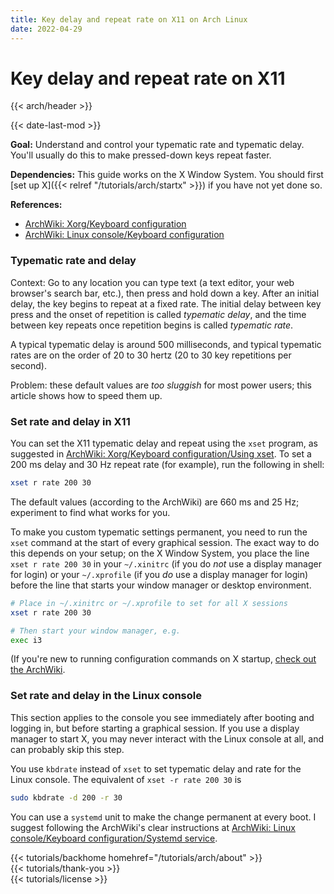 ```yaml
---
title: Key delay and repeat rate on X11 on Arch Linux
date: 2022-04-29
---
```


# Key delay and repeat rate on X11

{{< arch/header >}}

{{< date-last-mod >}}

**Goal:** Understand and control your typematic rate and typematic delay.
You'll usually do this to make pressed-down keys repeat faster.

**Dependencies:** This guide works on the X Window System.
You should first [set up X]({{< relref "/tutorials/arch/startx" >}}) if you have not yet done so.

**References:**

- [ArchWiki: Xorg/Keyboard configuration](https://wiki.archlinux.org/title/Xorg/Keyboard_configuration)
- [ArchWiki: Linux console/Keyboard configuration](https://wiki.archlinux.org/title/Linux_console/Keyboard_configuration)

### Typematic rate and delay

Context: Go to any location you can type text (a text editor, your web browser's search bar, etc.), then press and hold down a key.
After an initial delay, the key begins to repeat at a fixed rate.
The initial delay between key press and the onset of repetition is called *typematic delay*, and the time between key repeats once repetition begins is called *typematic rate*.

A typical typematic delay is around 500 milliseconds, and typical typematic rates are on the order of 20 to 30 hertz (20 to 30 key repetitions per second).

Problem: these default values are *too sluggish* for most power users;
this article shows how to speed them up.

### Set rate and delay in X11

You can set the X11 typematic delay and repeat using the `xset` program, as suggested in [ArchWiki: Xorg/Keyboard configuration/Using xset](https://wiki.archlinux.org/title/Xorg/Keyboard_configuration#Using_xset).
To set a 200 ms delay and 30 Hz repeat rate (for example), run the following in shell:

```bash
xset r rate 200 30
```

The default values (according to the ArchWiki) are 660 ms and 25 Hz; experiment to find what works for you.

To make you custom typematic settings permanent, you need to run the `xset` command at the start of every graphical session.
The exact way to do this depends on your setup;
on the X Window System, you place the line `xset r rate 200 30` in your `~/.xinitrc` (if you do *not* use a display manager for login) or your `~/.xprofile` (if you *do* use a display manager for login) before the line that starts your window manager or desktop environment.

```bash
# Place in ~/.xinitrc or ~/.xprofile to set for all X sessions
xset r rate 200 30

# Then start your window manager, e.g.
exec i3
```

(If you're new to running configuration commands on X startup, [check out the ArchWiki](https://wiki.archlinux.org/title/autostarting#On_Xorg_startup).

### Set rate and delay in the Linux console

This section applies to the console you see immediately after booting and logging in, but before starting a graphical session.
If you use a display manager to start X, you may never interact with the Linux console at all, and can probably skip this step.

You use `kbdrate` instead of `xset` to set typematic delay and rate for the Linux console.
The equivalent of `xset -r rate 200 30` is

```bash
sudo kbdrate -d 200 -r 30
```

You can use a `systemd` unit to make the change permanent at every boot.
I suggest following the ArchWiki's clear instructions at [ArchWiki: Linux console/Keyboard configuration/Systemd service](https://wiki.archlinux.org/title/Linux_console/Keyboard_configuration#Systemd_service).

<div class="mt-10">
{{< tutorials/backhome homehref="/tutorials/arch/about" >}}
</div>

<div class="mt-8">
    {{< tutorials/thank-you >}}
<div>

<div class="mt-6">
    {{< tutorials/license >}}
<div>
